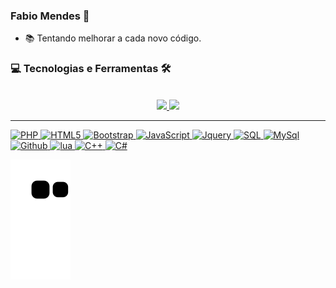 ### Fabio Mendes 👋

- 📚 Tentando melhorar a cada novo código.

<!-- - 💻 
- ⚡ 

### Connect with me:

[<img align="left" alt="Gildson | LinkedIn" width="22px" src="https://cdn.jsdelivr.net/npm/simple-icons@v3/icons/linkedin.svg" />](https://www.linkedin.com/in/gildson-aguiar-9373a6126//)
[<img align="left" alt="Gildson | Instagram" width="22px" src="https://cdn.jsdelivr.net/npm/simple-icons@v3/icons/instagram.svg" />](https://www.instagram.com/Gildson/)

<br />
-->

### 💻 Tecnologias e Ferramentas 🛠️
<br />
<div align="center">
  <a href="https://github.com/Fabio-MR">
  <img height="180em" src="https://github-readme-stats.vercel.app/api?username=Fabio-MR&show_icons=true&theme=dracula&include_all_commits=true&count_private=true"/>
  <img height="180em" src="https://github-readme-stats.vercel.app/api/top-langs/?username=Fabio-MR&layout=compact&langs_count=7&theme=dracula"/>
</div>

<hr/>
 
![PHP](https://img.shields.io/badge/PHP-777BB4?style=for-the-badge&logo=php&logoColor=white)
![HTML5](https://img.shields.io/badge/HTML5-E34F26?style=for-the-badge&logo=html5&logoColor=white)
![Bootstrap](https://img.shields.io/badge/Bootstrap-563D7C?style=for-the-badge&logo=bootstrap&logoColor=white)
![JavaScript](https://img.shields.io/badge/JavaScript-F7DF1E?style=for-the-badge&logo=javascript&logoColor=black)
![Jquery](https://img.shields.io/badge/jQuery-0769AD?style=for-the-badge&logo=jquery&logoColor=white)
![SQL](https://img.shields.io/badge/Microsoft_SQL_Server-CC2927?style=for-the-badge&logo=microsoft-sql-server&logoColor=whitel)
![MySql](https://img.shields.io/badge/MySQL-00000F?style=for-the-badge&logo=mysql&logoColor=white)
![Github](https://img.shields.io/badge/GitHub-100000?style=for-the-badge&logo=github&logoColor=white)
![lua](https://img.shields.io/badge/Lua-2C2D72?style=for-the-badge&logo=lua&logoColor=white)
![C++](https://img.shields.io/badge/C%2B%2B-00599C?style=for-the-badge&logo=c%2B%2B&logoColor=white)
![C#](https://img.shields.io/badge/C%23-239120?style=for-the-badge&logo=c-sharp&logoColor=white)

![Snake animation](https://github.com/Fabio-MR/Fabio-MR/blob/output/github-contribution-grid-snake.svg)
<!--
**Fabio-MR/Fabio-MR** is a ✨ _special_ ✨ repository because its `README.md` (this file) appears on your GitHub profile.

Here are some ideas to get you started:

- 🔭 I’m currently working on ...
- 🌱 I’m currently learning ...
- 👯 I’m looking to collaborate on ...
- 🤔 I’m looking for help with ...
- 💬 Ask me about ...
- 📫 How to reach me: ...
- 😄 Pronouns: ...
- ⚡ Fun fact: ...
-->
